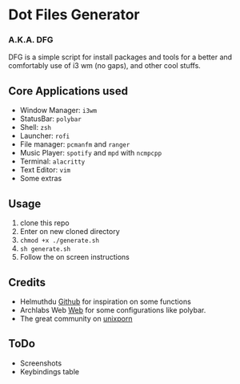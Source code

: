# Dot Files Generator 
### A.K.A. DFG

DFG is a simple script for install packages and tools for a better and comfortably use of i3 wm (no gaps), and other cool stuffs.


## Core Applications used

- Window Manager: `i3wm`
- StatusBar: `polybar`
- Shell: `zsh`
- Launcher: `rofi`
- File manager: `pcmanfm` and `ranger`
- Music Player: `spotify` and `mpd` with `ncmpcpp`
- Terminal: `alacritty`
- Text Editor: `vim`
- Some extras


## Usage

1. clone this repo
2. Enter on new cloned directory
3. `chmod +x ./generate.sh`
4. `sh generate.sh`
5. Follow the on screen instructions

## Credits

- Helmuthdu [Github](https://github.com/helmuthdu) for inspiration on some functions
- Archlabs Web [Web](https://archlabslinux.com) for some configurations like polybar.
- The great community on [unixporn](https://www.reddit.com/r/unixporn)

## ToDo 
- Screenshots
- Keybindings table